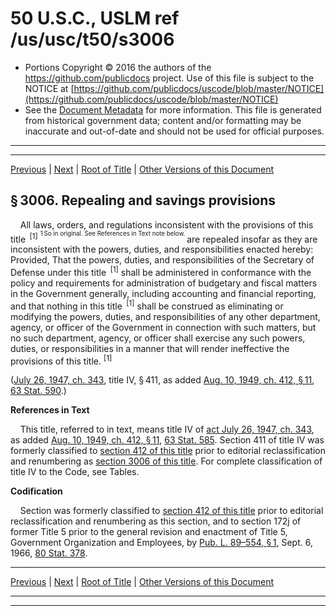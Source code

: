 ---
---

# 50 U.S.C., USLM ref /us/usc/t50/s3006

* Portions Copyright © 2016 the authors of the https://github.com/publicdocs project.
  Use of this file is subject to the NOTICE at [https://github.com/publicdocs/uscode/blob/master/NOTICE](https://github.com/publicdocs/uscode/blob/master/NOTICE)
* See the [Document Metadata](././../../../..//README.md) for more information.
  This file is generated from historical government data; content and/or formatting may be inaccurate and out-of-date and should not be used for official purposes.

----------
----------

[Previous](./../../../..//us/usc/t50/ch44/m__us_usc_t50_s3005.md) | [Next](./../../../..//us/usc/t50/ch44/schI/m__us_usc_t50_ch44_schI.md) | [Root of Title](./../../../../) | [Other Versions of this Document](https://publicdocs.github.io/go/links?ns=uslm&ref=%2Fus%2Fusc%2Ft50%2Fs3006)

## § 3006. Repealing and savings provisions

    All laws, orders, and regulations inconsistent with the provisions of this title  <sup>\[1\]</sup>  <sup><sup> 1 So in original. See References in Text note below. </sup></sup>  are repealed insofar as they are inconsistent with the powers, duties, and responsibilities enacted hereby: Provided, That the powers, duties, and responsibilities of the Secretary of Defense under this title  <sup>\[1\]</sup>  shall be administered in conformance with the policy and requirements for administration of budgetary and fiscal matters in the Government generally, including accounting and financial reporting, and that nothing in this title  <sup>\[1\]</sup>  shall be construed as eliminating or modifying the powers, duties, and responsibilities of any other department, agency, or officer of the Government in connection with such matters, but no such department, agency, or officer shall exercise any such powers, duties, or responsibilities in a manner that will render ineffective the provisions of this title. <sup>\[1\]</sup> 

([July 26, 1947, ch. 343][/us/act/1947-07-26/ch343], title IV, § 411, as added [Aug. 10, 1949, ch. 412, § 11][/us/act/1949-08-10/ch412/s11], [63 Stat. 590][/us/stat/63/590].)

 __References in Text__ 

    This title, referred to in text, means title IV of [act July 26, 1947, ch. 343][/us/act/1947-07-26/ch343], as added [Aug. 10, 1949, ch. 412, § 11][/us/act/1949-08-10/ch412/s11], [63 Stat. 585][/us/stat/63/585]. Section 411 of title IV was formerly classified to [section 412 of this title][/us/usc/t50/s412] prior to editorial reclassification and renumbering as [section 3006 of this title][/us/usc/t50/s3006]. For complete classification of title IV to the Code, see Tables.

 __Codification__ 

    Section was formerly classified to [section 412 of this title][/us/usc/t50/s412] prior to editorial reclassification and renumbering as this section, and to section 172j of former Title 5 prior to the general revision and enactment of Title 5, Government Organization and Employees, by [Pub. L. 89–554, § 1][/us/pl/89/554/s1], Sept. 6, 1966, [80 Stat. 378][/us/stat/80/378].

----------

[Previous](./../../../..//us/usc/t50/ch44/m__us_usc_t50_s3005.md) | [Next](./../../../..//us/usc/t50/ch44/schI/m__us_usc_t50_ch44_schI.md) | [Root of Title](./../../../../) | [Other Versions of this Document](https://publicdocs.github.io/go/links?ns=uslm&ref=%2Fus%2Fusc%2Ft50%2Fs3006)

----------
----------

[/us/act/1947-07-26/ch343]: https://publicdocs.github.io/go/links?ns=uslm&ref=%2Fus%2Fact%2F1947-07-26%2Fch343
[/us/act/1949-08-10/ch412/s11]: https://publicdocs.github.io/go/links?ns=uslm&ref=%2Fus%2Fact%2F1949-08-10%2Fch412%2Fs11
[/us/stat/63/590]: https://publicdocs.github.io/go/links?ns=uslm&ref=%2Fus%2Fstat%2F63%2F590
[/us/act/1947-07-26/ch343]: https://publicdocs.github.io/go/links?ns=uslm&ref=%2Fus%2Fact%2F1947-07-26%2Fch343
[/us/act/1949-08-10/ch412/s11]: https://publicdocs.github.io/go/links?ns=uslm&ref=%2Fus%2Fact%2F1949-08-10%2Fch412%2Fs11
[/us/stat/63/585]: https://publicdocs.github.io/go/links?ns=uslm&ref=%2Fus%2Fstat%2F63%2F585
[/us/usc/t50/s412]: https://publicdocs.github.io/go/links?ns=uslm&ref=%2Fus%2Fusc%2Ft50%2Fs412
[/us/usc/t50/s3006]: https://publicdocs.github.io/go/links?ns=uslm&ref=%2Fus%2Fusc%2Ft50%2Fs3006
[/us/usc/t50/s412]: https://publicdocs.github.io/go/links?ns=uslm&ref=%2Fus%2Fusc%2Ft50%2Fs412
[/us/pl/89/554/s1]: https://publicdocs.github.io/go/links?ns=uslm&ref=%2Fus%2Fpl%2F89%2F554%2Fs1
[/us/stat/80/378]: https://publicdocs.github.io/go/links?ns=uslm&ref=%2Fus%2Fstat%2F80%2F378


